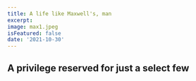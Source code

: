 ```yaml
---
title: A life like Maxwell's, man
excerpt: 
image: max1.jpeg
isFeatured: false
date: '2021-10-30'
---
```



## A privilege reserved for just a select few

